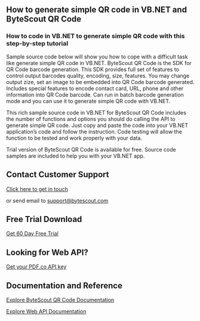 ## How to generate simple QR code in VB.NET and ByteScout QR Code

### How to code in VB.NET to generate simple QR code with this step-by-step tutorial

Sample source code below will show you how to cope with a difficult task like generate simple QR code in VB.NET. ByteScout QR Code is the SDK for QR Code barcode generation. This SDK provides full set of features to control output barcodes quality, encoding, size, features. You may change output zize, set an image to be embedded into QR Code barcode generated. Includes special features to encode contact card, URL, phone and other information into QR Code barcode. Can run in batch barcode generation mode and you can use it to generate simple QR code with VB.NET.

This rich sample source code in VB.NET for ByteScout QR Code includes the number of functions and options you should do calling the API to generate simple QR code. Just copy and paste the code into your VB.NET application’s code and follow the instruction. Code testing will allow the function to be tested and work properly with your data.

Trial version of ByteScout QR Code is available for free. Source code samples are included to help you with your VB.NET app.

## Contact Customer Support

[Click here to get in touch](https://bytescout.zendesk.com/hc/en-us/requests/new?subject=ByteScout%20QR%20Code%20Question)

or send email to [support@bytescout.com](mailto:support@bytescout.com?subject=ByteScout%20QR%20Code%20Question) 

## Free Trial Download

[Get 60 Day Free Trial](https://bytescout.com/download/web-installer?utm_source=github-readme)

## Looking for Web API? 

[Get your PDF.co API key](https://pdf.co/documentation/api?utm_source=github-readme)

## Documentation and Reference

[Explore ByteScout QR Code Documentation](https://bytescout.com/documentation/index.html?utm_source=github-readme)

[Explore Web API Documentation](https://pdf.co/documentation/api?utm_source=github-readme)